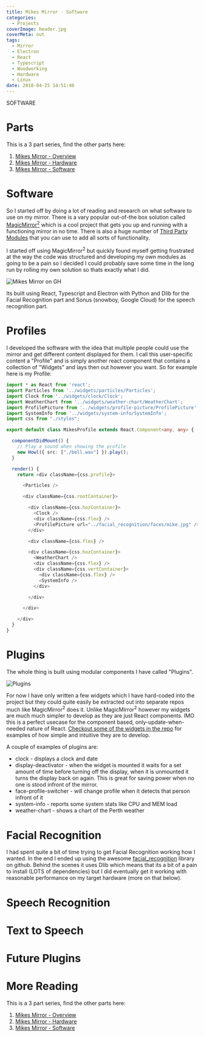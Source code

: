 ```yaml
---
title: Mikes Mirror - Software
categories:
  - Projects
coverImage: header.jpg
coverMeta: out
tags:
  - Mirror
  - Electron
  - React
  - Typescript
  - Woodworking
  - Hardware
  - Linux
date: 2018-04-25 14:51:40
---
```


SOFTWARE

<!-- more -->

# Parts

This is a 3 part series, find the other parts here:

1) [Mikes Mirror - Overview](/projects/mikes-mirror-overview/)
2) [Mikes Mirror - Hardware](/projects/mikes-mirror-hardware/)
3) [Mikes Mirror - Software](/projects/mikes-mirror-software/)

# Software

So I started off by doing a lot of reading and research on what software to use on my mirror. There is a vary popular out-of-the box solution called [MagicMirror<sup>2</sup>](https://magicmirror.builders/) which is a cool project that gets you up and running with a functioning mirror in no time. There is also a huge number of [Third Party Modules](https://github.com/MichMich/MagicMirror/wiki/3rd-Party-Modules) that you can use to add all sorts of functionality.

I started off using MagicMirror<sup>2</sup> but quickly found myself getting frustrated at the way the code was structured and developing my own modules as going to be a pain so I decided I could probably save some time in the long run by rolling my own solution so thats exactly what I did.

![Mikes Mirror on GH](./githubss.png)

Its built using React, Typescript and Electron with Python and Dlib for the Facial Recognition part and Sonus (snowboy, Google Cloud) for the speech recognition part.

# Profiles

I developed the software with the idea that multiple people could use the mirror and get different content displayed for them. I call this user-specific content a "Profile" and is simply another react component that contains a collection of "Widgets" and lays then out however you want. So for example here is my Profile:

```typescript
import * as React from 'react';
import Particles from '../widgets/particles/Particles';
import Clock from '../widgets/clock/Clock';
import WeatherChart from '../widgets/weather-chart/WeatherChart';
import ProfilePicture from '../widgets/profile-picture/ProfilePicture';
import SystemInfo from '../widgets/system-info/SystemInfo';
import css from "./styles";

export default class MikesProfile extends React.Component<any, any> {

  componentDidMount() {
    // Play a sound when showing the profile
    new Howl({ src: ["./bell.wav"] }).play();
  }

  render() {
    return <div className={css.profile}>

      <Particles />

      <div className={css.rootContainer}>

        <div className={css.hozContainer}>
          <Clock />
          <div className={css.flex} />
          <ProfilePicture url="../facial_recognition/faces/mike.jpg" />
        </div>

        <div className={css.flex} />

        <div className={css.hozContainer}>
          <WeatherChart />
          <div className={css.flex} />
          <div className={css.vertContainer}>
            <div className={css.flex} />
            <SystemInfo />
          </div>

        </div>

      </div>

    </div>
  }
}

```

# Plugins

The whole thing is built using modular components I have called "Plugins". 

![Plugins](./pluginsss.png)

For now I have only written a few widgets which I have hard-coded into the project but they could quite easily be extracted out into separate repos much like MagicMirror<sup>2</sup> does it. Unlike MagicMirror<sup>2</sup> however my widgets are much much simpler to develop as they are just React components. IMO this is a perfect usecase for the component based, only-update-when-needed nature of React. [Checkout some of the widgets in the repo](https://github.com/mikecann/mikes-mirror/tree/master/src/widgets) for examples of how simple and intuitive they are to develop.

A couple of examples of plugins are:

* clock - displays a clock and date
* display-deactivator - when the widget is mounted it waits for a set amount of time before turning off the display, when it is unmounted it turns the display back on again. This is great for saving power when no one is stood infront of the mirror.
* face-profile-switcher - will change profile when it detects that person infront of it
* system-info - reports some system stats like CPU and MEM load
* weather-chart - shows a chart of the Perth weather

# Facial Recognition

I had spent quite a bit of time trying to get Facial Recognition working how I wanted. In the end I ended up using the awesome [facial_recognition](https://github.com/ageitgey/face_recognition) library on github. Behind the scenes it uses Dlib which means that its a bit of a pain to install (LOTS of dependencies) but I did eventually get it working with reasonable performance on my target hardware (more on that below).

# Speech Recognition

# Text to Speech

# Future Plugins

# More Reading

This is a 3 part series, find the other parts here:

1) [Mikes Mirror - Overview](/projects/mikes-mirror-overview/)
2) [Mikes Mirror - Hardware](/projects/mikes-mirror-hardware/)
3) [Mikes Mirror - Software](/projects/mikes-mirror-software/)